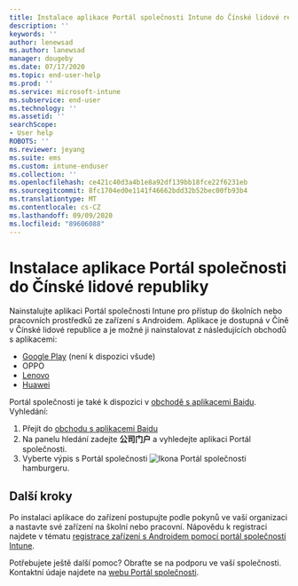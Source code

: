 ```yaml
---
title: Instalace aplikace Portál společnosti Intune do Čínské lidové republiky | Microsoft Docs
description: ''
keywords: ''
author: lenewsad
ms.author: lanewsad
manager: dougeby
ms.date: 07/17/2020
ms.topic: end-user-help
ms.prod: ''
ms.service: microsoft-intune
ms.subservice: end-user
ms.technology: ''
ms.assetid: ''
searchScope:
- User help
ROBOTS: ''
ms.reviewer: jeyang
ms.suite: ems
ms.custom: intune-enduser
ms.collection: ''
ms.openlocfilehash: ce421c40d3a4b1e8a92df139bb18fce22f6231eb
ms.sourcegitcommit: 8fc1704ed0e1141f46662bdd32b52bec00fb93b4
ms.translationtype: MT
ms.contentlocale: cs-CZ
ms.lasthandoff: 09/09/2020
ms.locfileid: "89606088"
---
```

# <a name="install-company-portal-app-in-peoples-republic-of-china"></a>Instalace aplikace Portál společnosti do Čínské lidové republiky

Nainstalujte aplikaci Portál společnosti Intune pro přístup do školních nebo pracovních prostředků ze zařízení s Androidem. Aplikace je dostupná v Číně v Čínské lidové republice a je možné ji nainstalovat z následujících obchodů s aplikacemi: 

* [Google Play](https://go.microsoft.com/fwlink/?linkid=871947) (není k dispozici všude)
* OPPO
* [Lenovo](https://go.microsoft.com/fwlink/?linkid=2125082)
* [Huawei](https://go.microsoft.com/fwlink/?linkid=836948)


Portál společnosti je také k dispozici v [obchodě s aplikacemi Baidu](https://go.microsoft.com/fwlink/?linkid=2133565). Vyhledání:  
 
   1. Přejít do [obchodu s aplikacemi Baidu](https://go.microsoft.com/fwlink/?linkid=2133565)  
   2. Na panelu hledání zadejte **公司门户** a vyhledejte aplikaci Portál společnosti.  
   3. Vyberte výpis s Portál společnosti ![Ikona Portál společnosti](./media/company-portal-logo-small-2006.png) hamburgeru.  


## <a name="next-steps"></a>Další kroky  
Po instalaci aplikace do zařízení postupujte podle pokynů ve vaší organizaci a nastavte své zařízení na školní nebo pracovní. Nápovědu k registraci najdete v tématu [registrace zařízení s Androidem pomocí portál společnosti Intune](enroll-device-android-company-portal.md). 


Potřebujete ještě další pomoc? Obraťte se na podporu ve vaší společnosti. Kontaktní údaje najdete na [webu Portál společnosti](https://go.microsoft.com/fwlink/?linkid=2010980).
